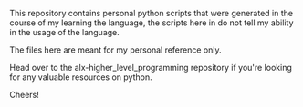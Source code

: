This repository contains personal python scripts that were generated in the
course of my learning the language, the scripts here in do not tell my ability
in the usage of the language.

The files here are meant for my personal reference only.

Head over to the alx-higher_level_programming repository if you're looking for
any valuable resources on python. 

Cheers!

